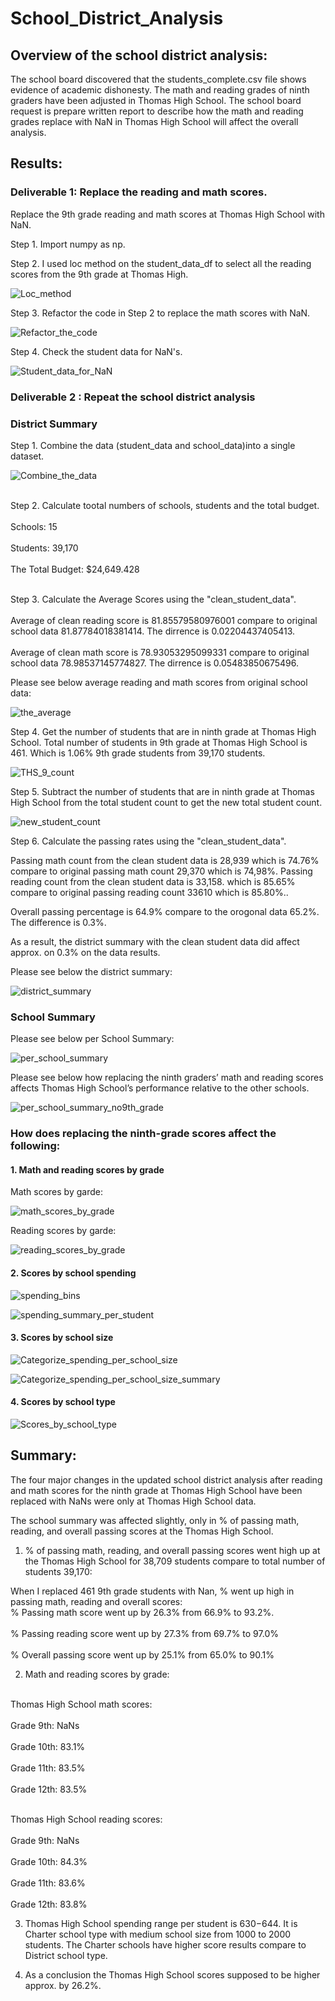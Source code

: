 # School_District_Analysis
## Overview of the school district analysis: 
The school board discovered that the students_complete.csv file shows evidence of academic dishonesty. The math and reading grades of ninth graders have been adjusted in Thomas High School. The school board request is prepare written report to describe how the math and reading grades replace with NaN in Thomas High School will affect the overall analysis.

## Results: 
### Deliverable 1: Replace the reading and math scores.
Replace the 9th grade reading and math scores at Thomas High School with NaN.

Step 1. Import numpy as np.

Step 2. I used loc method on the student_data_df to select all the reading scores from the 9th grade at Thomas High.

![Loc_method](Loc_method.png)

Step 3. Refactor the code in Step 2 to replace the math scores with NaN.

![Refactor_the_code](Refactor_the_code.png)

Step 4. Check the student data for NaN's. 

![Student_data_for_NaN](Student_data_for_NaN.png)

### Deliverable 2 : Repeat the school district analysis
### District Summary
Step 1. Combine the data (student_data and school_data)into a single dataset.

![Combine_the_data](Combine_the_data.png)

<br>Step 2. Calculate tootal numbers of schools, students and the total budget.</br>
<br>Schools: 15</br>
<br>Students: 39,170</br>
<br>The Total Budget: $24,649.428</br>

<br>Step 3. Calculate the Average Scores using the "clean_student_data".</br>
<br>Average of clean reading score is 81.85579580976001 compare to original school data 81.87784018381414. The dirrence is 0.02204437405413.</br>
<br>Average of clean math score is 78.93053295099331 compare to original school data 78.98537145774827. The dirrence is 0.05483850675496.</br>

Please see below average reading and math scores from original school data:

![the_average](the_average.png)


Step 4. Get the number of students that are in ninth grade at Thomas High School.
Total number of students in 9th grade at Thomas High School is 461. Which is 1.06% 9th grade students from 39,170 students.

![THS_9_count](THS_9_count.png)

Step 5. Subtract the number of students that are in ninth grade at Thomas High School from the total student count to get the new total student count.

![new_student_count](new_student_count.png)

Step 6. Calculate the passing rates using the "clean_student_data".

<bk>Passing math count from the clean student data is 28,939 which is 74.76% compare to original passing math count 29,370 which is 74,98%.</bk>
<bk>Passing reading count from the clean student data is 33,158. which  is 85.65% compare to original passing reading count 33610 which is 85.80%..</bk> 

Overall passing percentage is 64.9% compare to the orogonal data 65.2%. The difference is 0.3%.

As a result, the district summary with the clean student data did affect approx. on 0.3% on the data results.

Please see below the district summary:

![district_summary](district_summary.png)

### School Summary 
Please see below per School Summary:

![per_school_summary](per_school_summary.png)

Please see below how replacing the ninth graders’ math and reading scores affects Thomas High School’s performance relative to the other schools.

![per_school_summary_no9th_grade](per_school_summary_no9th_grade.png)

### How does replacing the ninth-grade scores affect the following:

#### 1. Math and reading scores by grade

Math scores by garde:

![math_scores_by_grade](math_scores_by_grade.png)

Reading scores by garde:

![reading_scores_by_grade](reading_scores_by_grade.png)

#### 2. Scores by school spending

![spending_bins](spending_bins.png)

![spending_summary_per_student](spending_summary_per_student.png)

#### 3. Scores by school size

![Categorize_spending_per_school_size](Categorize_spending_per_school_size.png)

![Categorize_spending_per_school_size_summary](Categorize_spending_per_school_size_summary.png)

#### 4. Scores by school type

![Scores_by_school_type](Scores_by_school_type.png)

## Summary: 

The four major changes in the updated school district analysis after reading and math scores for the ninth grade at Thomas High School have been replaced with NaNs were only at Thomas High School data.

<bk>The school summary was affected slightly, only in % of passing math, reading, and overall passing scores at the Thomas High School.</bk>

1. % of passing math, reading, and overall passing scores went high up at the Thomas High School for 38,709 students compare to total number of students 39,170:

When I replaced 461 9th grade students with Nan, % went up high in passing math, reading and overall scores:
<br>% Passing math score went up by 26.3% from 66.9% to 93.2%.</br>
<br>% Passing reading score went up by 27.3% from 69.7% to 97.0% </br>
<br>% Overall passing score went up by 25.1% from 65.0% to 90.1%</br>

2.  Math and reading scores by grade:

<br>Thomas High School math scores:<br>
<br>Grade 9th: NaNs<br>
<br>Grade 10th: 83.1%<br>
<br>Grade 11th: 83.5%<br>
<br>Grade 12th: 83.5% <br>

<br>Thomas High School reading scores:<br>
<br>Grade 9th: NaNs<br>
<br>Grade 10th: 84.3%<br>
<br>Grade 11th: 83.6%<br>
<br>Grade 12th: 83.8% <br>

3. Thomas High School spending range per student is $630-$644. It is Charter school type with medium school size from 1000 to 2000 students. The Charter schools have higher score results compare to District school type. 

4. As a conclusion the Thomas High School scores supposed to be higher approx. by 26.2%.

